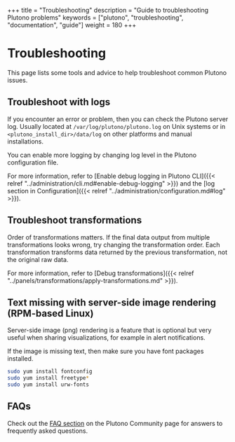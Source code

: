 +++
title = "Troubleshooting"
description = "Guide to troubleshooting Plutono problems"
keywords = ["plutono", "troubleshooting", "documentation", "guide"]
weight = 180
+++

# Troubleshooting

This page lists some tools and advice to help troubleshoot common Plutono issues.

## Troubleshoot with logs

If you encounter an error or problem, then you can check the Plutono server log. Usually located at `/var/log/plutono/plutono.log` on Unix systems or in `<plutono_install_dir>/data/log` on other platforms and manual installations.

You can enable more logging by changing log level in the Plutono configuration file.

For more information, refer to [Enable debug logging in Plutono CLI]({{< relref "../administration/cli.md#enable-debug-logging" >}}) and the [log section in Configuration]({{< relref "../administration/configuration.md#log" >}}).

## Troubleshoot transformations

Order of transformations matters. If the final data output from multiple transformations looks wrong, try changing the transformation order. Each transformation transforms data returned by the previous transformation, not the original raw data.

For more information, refer to [Debug transformations]({{< relref "../panels/transformations/apply-transformations.md" >}}).

## Text missing with server-side image rendering (RPM-based Linux)

Server-side image (png) rendering is a feature that is optional but very useful when sharing visualizations, for example in alert notifications.

If the image is missing text, then make sure you have font packages installed.

```bash
sudo yum install fontconfig
sudo yum install freetype*
sudo yum install urw-fonts
```

## FAQs

Check out the [FAQ section](https://community.grafana.com/c/howto/faq) on the Plutono Community page for answers to frequently
asked questions.


